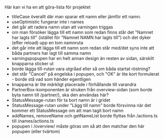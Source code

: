 Här kan vi ha en att göra-lista för projektet

- titleCase överallt där man sparar ett namn eller jämför ett namn.
- useOptimistic fungerar inte i names
- det går att radera namn utan att varningen triggas
- om man försöker lägga till ett namn som redan finns står det "Namnet har lagts till" (istället för "Namnet NAMN har lagts till") och det dyker (efter reload) upp en tom namnruta
- det går inte att lägga till ett namn som redan står med/det syns inte att båda partners har lagt till samma namn
- varningspopupen har en helt annan design än resten av sidan, särskilt knapparna sticker ut
- borde lägga till-rutan vara utgråad eller så om båda startat röstning?
- det står "Cancel" på engelska i popupen, och "OK" är lite kort formulerat - borde stå vad som händer egentligen
- knapparna är lite märkligt placerade i förhållande till varandra
- PartnerBox-komponenten är struken från overview-sidan (som borde byta namn till /partner/), ska den användas här?
- StatusMessage-rutan för ta bort namn är i gridet
- StatusMessage-rutan under "Lägg till namn" borde försvinna när det kommer ett StatusMessage om att man tagit bort namn
- addNames, removeName och getNameList borde flyttas från /actions.ts till /names/actions.ts
- popupen i /overview/ måste göras om så att den matchar den här popupen (eller tvärtom)
